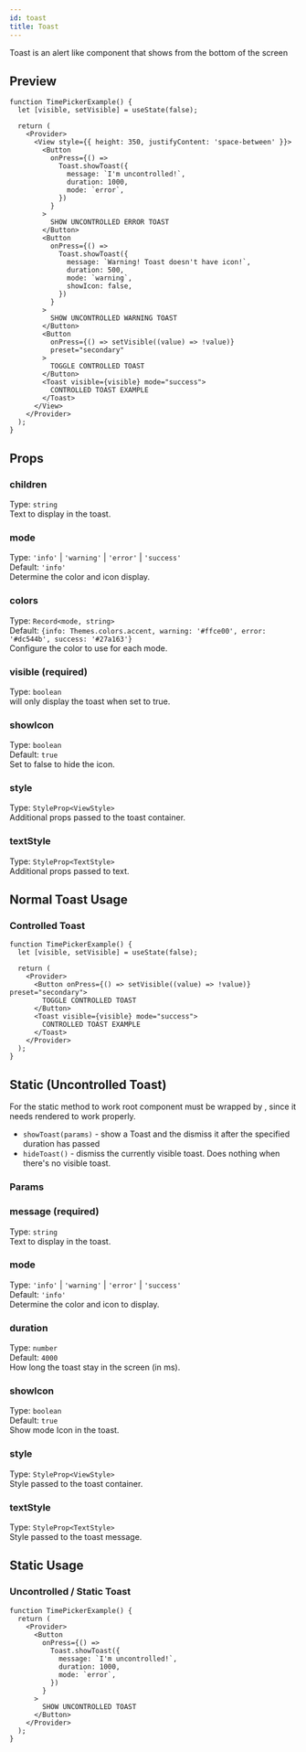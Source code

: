 ```yaml
---
id: toast
title: Toast
---
```


Toast is an alert like component that shows from the bottom of the screen

## Preview

```tsx live
function TimePickerExample() {
  let [visible, setVisible] = useState(false);

  return (
    <Provider>
      <View style={{ height: 350, justifyContent: 'space-between' }}>
        <Button
          onPress={() =>
            Toast.showToast({
              message: `I'm uncontrolled!`,
              duration: 1000,
              mode: `error`,
            })
          }
        >
          SHOW UNCONTROLLED ERROR TOAST
        </Button>
        <Button
          onPress={() =>
            Toast.showToast({
              message: `Warning! Toast doesn't have icon!`,
              duration: 500,
              mode: `warning`,
              showIcon: false,
            })
          }
        >
          SHOW UNCONTROLLED WARNING TOAST
        </Button>
        <Button
          onPress={() => setVisible((value) => !value)}
          preset="secondary"
        >
          TOGGLE CONTROLLED TOAST
        </Button>
        <Toast visible={visible} mode="success">
          CONTROLLED TOAST EXAMPLE
        </Toast>
      </View>
    </Provider>
  );
}
```

## Props

### children

Type: `string`  
Text to display in the toast.

### mode

Type: `'info'` | `'warning'` | `'error'` | `'success'`  
Default: `'info'`  
Determine the color and icon display.

### colors

Type: `Record<mode, string>`  
Default: `{info: Themes.colors.accent, warning: '#ffce00', error: '#dc544b', success: '#27a163'}`  
Configure the color to use for each mode.

### visible (required)

Type: `boolean`  
will only display the toast when set to true.

### showIcon

Type: `boolean`  
Default: `true`  
Set to false to hide the icon.

### style

Type: `StyleProp<ViewStyle>`  
Additional props passed to the toast container.

### textStyle

Type: `StyleProp<TextStyle>`  
Additional props passed to text.

## Normal Toast Usage

### Controlled Toast

```tsx live
function TimePickerExample() {
  let [visible, setVisible] = useState(false);

  return (
    <Provider>
      <Button onPress={() => setVisible((value) => !value)} preset="secondary">
        TOGGLE CONTROLLED TOAST
      </Button>
      <Toast visible={visible} mode="success">
        CONTROLLED TOAST EXAMPLE
      </Toast>
    </Provider>
  );
}
```

## Static (Uncontrolled Toast)

For the static method to work root component must be wrapped by <Provider />, since it needs rendered <ToastContainer /> to work properly.

- `showToast(params)` - show a Toast and the dismiss it after the specified duration has passed
- `hideToast()` - dismiss the currently visible toast. Does nothing when there's no visible toast.

### Params

### message (required)

Type: `string`  
Text to display in the toast.

### mode

Type: `'info'` | `'warning'` | `'error'` | `'success'`  
Default: `'info'`  
Determine the color and icon to display.

### duration

Type: `number`  
Default: `4000`  
How long the toast stay in the screen (in ms).

### showIcon

Type: `boolean`  
Default: `true`  
Show mode Icon in the toast.

### style

Type: `StyleProp<ViewStyle>`  
Style passed to the toast container.

### textStyle

Type: `StyleProp<TextStyle>`  
Style passed to the toast message.

## Static Usage

### Uncontrolled / Static Toast

```tsx live
function TimePickerExample() {
  return (
    <Provider>
      <Button
        onPress={() =>
          Toast.showToast({
            message: `I'm uncontrolled!`,
            duration: 1000,
            mode: `error`,
          })
        }
      >
        SHOW UNCONTROLLED TOAST
      </Button>
    </Provider>
  );
}
```
